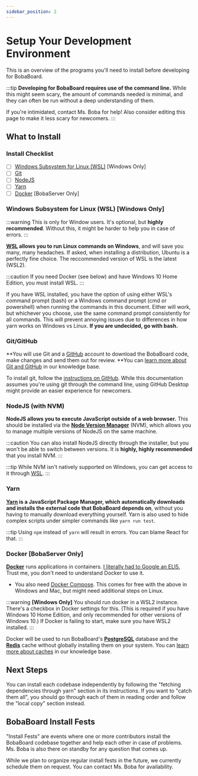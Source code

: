 ```yaml
---
sidebar_position: 2
---
```


# Setup Your Development Environment

This is an overview of the programs you'll need to install before developing for BobaBoard.

:::tip
**Developing for BobaBoard requires use of the command line.** While this might seem scary, the amount of commands needed is minimal, and they can often be run without a deep understanding of them.

If you're intimidated, contact Ms. Boba for help! Also consider editing this page to make it less scary for newcomers.
:::

## What to Install

### Install Checklist

- [ ] [Windows Subsystem for Linux (WSL)](#windows-subsystem-for-linux-wsl-windows-only) [Windows Only]
- [ ] [Git](#gitgithub)
- [ ] [NodeJS](#nodejs-with-nvm)
- [ ] [Yarn](#yarn)
- [ ] [Docker](#docker-bobaserver-only) [BobaServer Only]

### Windows Subsystem for Linux (WSL) [Windows Only]

:::warning
This is only for Window users. It's optional, but **highly recommended**. Without this, it might be harder to help you in case of errors.
:::

**[WSL](https://docs.microsoft.com/en-us/windows/wsl/install) allows you to run Linux commands on Windows**, and will save you many, many headaches. If asked, when installing a distribution, Ubuntu is a perfectly fine choice. The reccommended version of WSL is the latest (WSL2).

:::caution
If you need Docker (see below) and have Windows 10 Home Edition, you must install WSL.
:::

If you have WSL installed, you have the option of using either WSL's command prompt (bash) or a Windows command prompt (cmd or powershell) when running the commands in this document. Either will work, but whichever you choose, use the same command prompt consistently for all commands. This will prevent annoying issues due to differences in how yarn works on Windows vs Linux. **If you are undecided, go with bash.**

### Git/GitHub

**You will use Git and a [GitHub](https://github.com/) account to download the BobaBoard code, make changes and send them out for review. **You can [learn more about Git and GitHub](/docs/volunteering/github/understanding-github) in our knowledge base.

To install git, follow the [instructions on GitHub](https://github.com/git-guides/install-git). While this documentation assumes you're using git through the command line, using GitHub Desktop might provide an easier experience for newcomers.

### NodeJS (with NVM)

**NodeJS allows you to execute JavaScript outside of a web browser.** This should be installed via the [**Node Version Manager**](https://github.com/nvm-sh/nvm) (NVM), which allows you to manage multiple versions of NodeJS on the same machine.

:::caution
You can also install NodeJS directly through the installer, but you won't be able to switch between versions. It is **highly, highly recommended** that you install NVM.
:::

:::tip
While NVM isn't natively supported on Windows, you can get access to it through [WSL](#windows-subsystem-for-linux-wsl-windows-only).
:::

### Yarn

**[Yarn](https://classic.yarnpkg.com/en/) is a JavaScript Package Manager, which automatically downloads and installs the external code that BobaBoard depends on**, without you having to manually download everything yourself. Yarn is also used to hide complex scripts under simpler commands like `yarn run test`.

:::tip
Using `npm` instead of `yarn` will result in errors. You can blame React for that.
:::

### Docker [BobaServer Only]

[**Docker**](https://www.docker.com/products/docker-desktop) runs applications in containers. [I literally had to Google an ELI5.](https://www.reddit.com/r/docker/comments/9xwlg6/can_anyone_eli5_what_docker_is_and_its_practical/) Trust me, you don't need to understand Docker to use it.

- You also need [Docker Compose](https://docs.docker.com/compose/install/). This comes for free with the above in Windows and Mac, but might need additional steps on Linux.

:::warning
**[Windows Only]** You should run docker in a WSL2 instance. There's a checkbox in Docker settings for this. (This is required if you have Windows 10 Home Edition, and only recommended for other versions of Windows 10.) If Docker is failing to start, make sure you have WSL2 installed.
:::

Docker will be used to run BobaBoard's [**PostgreSQL**](https://www.postgresql.org/) database and the [**Redis**](https://redis.io/topics/quickstart) cache without globally installing them on your system. You can [learn more about caches](.../../../knowledge-base/caching) in our knowledge base.

## Next Steps

You can install each codebase independently by following the "fetching dependencies through yarn" section in its instructions. If you want to "catch them all", you should go through each of them in reading order and follow the "local copy" section instead.

## BobaBoard Install Fests

"Install Fests" are events where one or more contributors install the BobaBoard codebase together and help each other in case of problems. Ms. Boba is also there on standby for any question that comes up.

While we plan to organize regular install fests in the future, we currently schedule them on request. You can contact Ms. Boba for availability.
